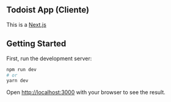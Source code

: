 ## Todoist App (Cliente)
This is a [Next.js](https://nextjs.org/)

## Getting Started
First, run the development server:

```bash
npm run dev
# or
yarn dev
```

Open [http://localhost:3000](http://localhost:3000) with your browser to see the result.
